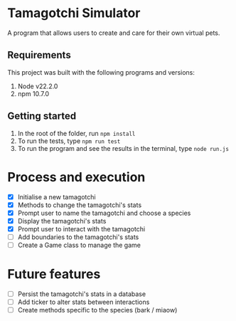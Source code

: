 # Tamagotchi Simulator

A program that allows users to create and care for their own virtual pets.

## Requirements

This project was built with the following programs and versions:

1. Node v22.2.0
1. npm 10.7.0

## Getting started

1. In the root of the folder, run `npm install`
1. To run the tests, type `npm run test`
1. To run the program and see the results in the terminal, type `node run.js`

# Process and execution

- [x] Initialise a new tamagotchi
- [x] Methods to change the tamagotchi's stats
- [x] Prompt user to name the tamagotchi and choose a species
- [x] Display the tamagotchi's stats
- [x] Prompt user to interact with the tamagotchi
- [ ] Add boundaries to the tamagotchi's stats
- [ ] Create a Game class to manage the game

# Future features

- [ ] Persist the tamagotchi's stats in a database
- [ ] Add ticker to alter stats between interactions
- [ ] Create methods specific to the species (bark / miaow)